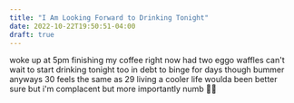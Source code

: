 ```yaml
---
title: "I Am Looking Forward to Drinking Tonight"
date: 2022-10-22T19:50:51-04:00
draft: true
---
```


woke up at 5pm finishing my coffee right now had two eggo waffles can't wait to start drinking tonight too in debt to binge for days though  bummer anyways 30 feels the same as 29 living a cooler life woulda been better sure but i'm complacent but more importantly numb 👍🏽